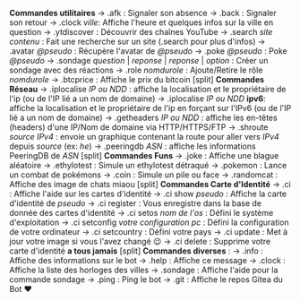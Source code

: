 **Commandes utilitaires**
-> .afk : Signaler son absence
-> .back : Signaler son retour
-> .clock _ville_: Affiche l'heure et quelques infos sur la ville en question
-> .ytdiscover : Découvrir des chaînes YouTube
-> .search _site_ _contenu_ : Fait une recherche sur un site (.search pour plus d'infos)
-> .avatar _@pseudo_ : Récupère l'avatar de _@pseudo_
-> .poke _@pseudo_ : Poke _@pseudo_
-> .sondage _question_ | _reponse_ | _reponse_ | _option_ : Créer un sondage avec des réactions
-> .role _nomdurole_ : Ajoute/Retire le rôle _nomdurole_
-> .btcprice : Affiche le prix du bitcoin
[split]
**Commandes Réseau**
-> .iplocalise _IP ou NDD_ : affiche la localisation et le propriétaire de l'ip (ou de l'IP lié a un nom de domaine)
-> .iplocalise _IP ou NDD_ **ipv6**: affiche la localisation et le propriétaire de l'ip en forçant sur l'IPv6 (ou de l'IP lié a un nom de domaine)
-> .getheaders _IP ou NDD_ : affiche les en-têtes (headers) d'une IP/Nom de domaine via HTTP/HTTPS/FTP
-> .shroute _source_ _IPv4_ : envoie un graphique contenant la route pour aller vers _IPv4_ depuis _source_ (ex: _he_)
-> .peeringdb _ASN_ : affiche les informations PeeringDB de _ASN_
[split]
**Commandes Funs**
-> .joke : Affiche une blague aléatoire
-> .ethylotest : Simule un ethylotest détraqué
-> .pokemon : Lance un combat de pokémons
-> .coin : Simule un pile ou face
-> .randomcat : Affiche des image de chats miaou
[split]
**Commandes Carte d'Identité**
-> .ci : Affiche l'aide sur les cartes d'identité
-> .ci show _pseudo_ : Affiche la carte d'identité de _pseudo_
-> .ci register : Vous enregistre dans la base de donnée des cartes d'identité
-> .ci setos _nom de l'os_ : Défini le système d'exploitation
-> .ci setconfig _votre configuration pc_ : Défini la configuration de votre ordinateur
-> .ci setcountry : Défini votre pays 
-> .ci update : Met à jour votre image si vous l'avez changé :wink:
-> .ci delete : Supprime votre carte d'identité **a tous jamais**
[split]
**Commandes diverses** :
-> .info : Affiche des informations sur le bot
-> .help : Affiche ce message
-> .clock : Affiche la liste des horloges des villes
-> .sondage : Affiche l'aide pour la commande sondage
-> .ping : Ping le bot
-> .git : Affiche le repos Gitea du Bot :heart:
